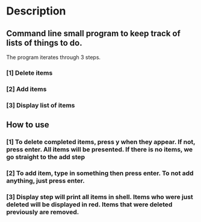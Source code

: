 # Description

## Command line small program to keep track of lists of things to do.
The program iterates through 3 steps.
### [1] Delete items
### [2] Add items
### [3] Display list of items

## How to use

### [1] To delete completed items, press y when they appear. If not, press enter. All items will be presented. If there is no items, we go straight to the add step

### [2] To add item, type in something then press enter. To not add anything, just press enter.

### [3] Display step will print all items in shell. Items who were just deleted will be displayed in red. Items that were deleted previously are removed.